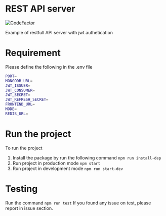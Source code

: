 # REST API server
[![CodeFactor](https://www.codefactor.io/repository/github/varun761/node-api-server/badge)](https://www.codefactor.io/repository/github/varun761/node-api-server)

Example of restfull API server with jwt authetication

# Requirement
Please define the following in the .env file
```sh
PORT=
MONGODB_URL=
JWT_ISSUER=
JWT_CONSUMER=
JWT_SECRET=
JWT_REFRESH_SECRET=
FRONTEND_URL=
MODE=
REDIS_URL=
```

# Run the project
To run the project
1. Install the package by run the following command
`npm run install-dep`
2. Run project in production mode
`npm start`
3. Run project in development mode
`npm run start-dev`

# Testing
Run the command
`npm run test`
If you found any issue on test, please report in issue section.

